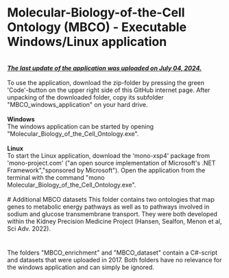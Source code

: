 # Molecular-Biology-of-the-Cell Ontology (MBCO) - Executable Windows/Linux application
<br>
<b><i><u>The last update of the application was uploaded on July 04, 2024.</u></i></b><br>
<br>
To use the application, download the zip-folder by pressing the green 'Code'-button on the upper right side of this GitHub internet page. After unpacking of the downloaded folder, copy its subfolder "MBCO_windows_application" on your hard drive.<br>
<br>
<b>Windows</b><br>
The windows application can be started by opening "Molecular_Biology_of_the_Cell_Ontology.exe".<br>
<br>
<b>Linux</b><br>
To start the Linux application, download the 'mono-xsp4' package from 'mono-project.com' ("an open source implementation of Microsoft's .NET Framework","sponsored by Microsoft"). Open the application from the terminal with the command "mono Molecular_Biology_of_the_Cell_Ontology.exe".<br>
<br>
# Additional MBCO datasets
This folder contains two ontologies that map genes to metabolic energy pathways as well as to pathways involved in sodium and glucose transmembrane transport. They were both developed within the Kidney Precision Medicine Project (Hansen, Sealfon, Menon et al, Sci Adv. 2022).

#
The folders "MBCO_enrichment" and "MBCO_dataset" contain a C#-script and datasets that were uploaded in 2017. Both folders have no relevance for the windows application and can simply be ignored.
